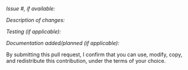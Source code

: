 *Issue #, if available:*

*Description of changes:*

*Testing (if applicable):*

*Documentation added/planned (if applicable):*

By submitting this pull request, I confirm that you can use, modify, copy, and redistribute this contribution, under the terms of your choice.

<!-- If this is a security issue, please do not discuss on GitHub. Please report any suspected or confirmed security issues to AWS Security https://aws.amazon.com/security/vulnerability-reporting/ -->

